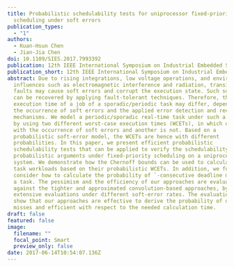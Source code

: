 ```yaml
---
title: Probabilistic schedulability tests for uniprocessor fixed-priority
  scheduling under soft errors
publication_types:
  - "1"
authors:
  - Kuan-Hsun Chen
  - Jian-Jia Chen
doi: 10.1109/SIES.2017.7993392
publication: 12th IEEE International Symposium on Industrial Embedded Systems (SIES)
publication_short: 12th IEEE International Symposium on Industrial Embedded Systems (SIES)
abstract: Due to rising integrations, low voltage operations, and environmental
  influences such as electromagnetic interference and radiation, transient
  faults may cause soft errors and corrupt the execution state. Such soft errors
  can be recovered by applying fault-tolerant techniques. Therefore, the
  execution time of a job of a sporadic/periodic task may differ, depending upon
  the occurrence of soft errors and the applied error detection and recovery
  mechanisms. We model a periodic/sporadic real-time task under such a scenario
  by using two different worst-case execution times (WCETs), in which one is
  with the occurrence of soft errors and another is not. Based on a
  probabilistic soft-error model, the WCETs are hence with different
  probabilities. In this paper, we present efficient probabilistic
  schedulability tests that can be applied to verify the schedulability based on
  probabilistic arguments under fixed-priority scheduling on a uniprocessor
  system. We demonstrate how the Chernoff bounds can be used to calculate the
  task workloads based on their probabilistic WCETs. In addition, we further
  consider how to calculate the probability of `-consecutive deadline misses of
  a task. The pessimism and the efficiency of our approaches are evaluated
  against the tighter and approximated convolution-based approaches, by running
  extensive evaluations under different soft-error rates. The evaluation results
  show that our approaches are effective to derive the probability of deadline
  misses and efficient with respect to the needed calculation time.
draft: false
featured: false
image:
  filename: ""
  focal_point: Smart
  preview_only: false
date: 2017-06-14T10:54:07.136Z
---
```

